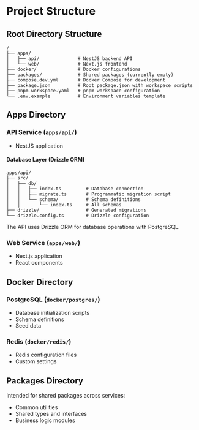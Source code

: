 # Project Structure

## Root Directory Structure

```plaintext
/
├── apps/
│   ├── api/              # NestJS backend API
│   └── web/              # Next.js frontend
├── docker/               # Docker configurations
├── packages/             # Shared packages (currently empty)
├── compose.dev.yml       # Docker Compose for development
├── package.json          # Root package.json with workspace scripts
├── pnpm-workspace.yaml   # pnpm workspace configuration
└── .env.example          # Environment variables template
```

## Apps Directory

### API Service (`apps/api/`)

- NestJS application

#### Database Layer (Drizzle ORM)

```plaintext
apps/api/
├── src/
│   ├── db/
│   │   ├── index.ts         # Database connection
│   │   ├── migrate.ts       # Programmatic migration script
│   │   └── schema/          # Schema definitions
│   │       └── index.ts     # All schemas
├── drizzle/                 # Generated migrations
└── drizzle.config.ts        # Drizzle configuration
```

The API uses Drizzle ORM for database operations with PostgreSQL.

### Web Service (`apps/web/`)

- Next.js application
- React components

## Docker Directory

### PostgreSQL (`docker/postgres/`)

- Database initialization scripts
- Schema definitions
- Seed data

### Redis (`docker/redis/`)

- Redis configuration files
- Custom settings

## Packages Directory

Intended for shared packages across services:

- Common utilities
- Shared types and interfaces
- Business logic modules

